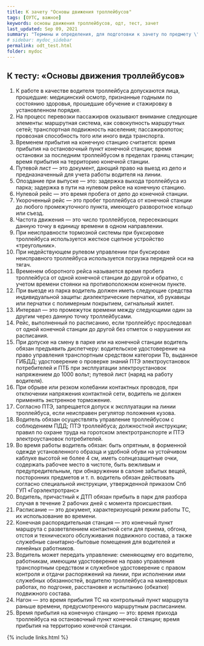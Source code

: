 ```yaml
---
title: К зачету "Основы движения троллейбусов"
tags: [ОУТС, важное]
keywords: основы движения троллейбусов, одт, тест, зачет
last_updated: Sep 09, 2021
summary: "Термины и определения, для подготовки к зачету по предмету \"Основы движения троллейбусов\""
# sidebar: mydoc_sidebar
permalink: odt_test.html
folder: mydoc
---
```


## К тесту: «Основы движения троллейбусов»

1. К работе в качестве водителя троллейбуса допускаются лица, прошедшие: медицинский осмотр, признанные годными по состоянию здоровья, прошедшие обучение и стажировку в установленном порядке.
2. На процесс перевозки пассажиров оказывают внимание следующие элементы: маршрутная система, как совокупность маршрутных сетей; транспортная подвижность населения; пассажиропоток; провозная способность того или иного вида транспорта.
3. Временем прибытия на конечную станцию считается: время прибытия на остановочный пункт конечной станции; время остановки за последним троллейбусом в пределах границ станции; время прибытия на территорию конечной станции.
4. Путевой лист — это документ, дающий право на выезд из депо и предназначенный для учета работы водителя на линии.
5. Опоздание при выпуске — это: задержка выхода троллейбуса из парка; задержка в пути на нулевом рейсе на конечную станцию.
6. Нулевой рейс — это время пробега от депо до конечной станции.
7. Укороченный рейс — это пробег троллейбуса от конечной станции до любого промежуточного пункта, имеющего разворотное кольцо или съезд.
8. Частота движения — это число троллейбусов, пересекающих данную точку в единицу времени в одном направлении.
9. При неисправности тормозной системы при буксировке троллейбуса используется жесткое сцепное устройство «треугольник».
10. При недействующем рулевом управлении при буксировке неисправного троллейбуса используется погрузка передней оси на тягач.
11. Временем оборотного рейса называется время пробега троллейбуса от одной конечной станции до другой и обратно, с учетом времени стоянки на противоположном конечном пункте.
12. При выезде из парка водитель должен иметь следующие средства индивидуальной защиты: диэлектрические перчатки, хб рукавицы или перчатки с полимерным покрытием, сигнальный жилет.
13. Интервал — это промежуток времени между следующими один за другим через данную точку троллейбусами.
14. Рейс, выполненный по расписанию, если троллейбус проследовал от одной конечной станции до другой без отметок о нарушении их расписания.
15. При допуске на смену в парке или на конечной станции водитель обязан предъявить диспетчеру: водительское удостоверение на право управления транспортным средством категории Tb, выданное ГИБДД; удостоверение о проверке знаний ПТЭ электроустановок потребителей и ПТБ при эксплуатации электроустановок напряжением до 1000 вольт; путевой лист (наряд на работу водителя).
16. При обрыве или резком колебании контактных проводов, при отключении напряжения контактной сети, водитель не должен применять экстренное торможение.
17. Согласно ПТЭ, запрещается допуск к эксплуатации на линии троллейбуса, если неисправен регулятор положения кузова.
18. Водитель обязан осуществлять управление троллейбусом с соблюдением ПДД; ПТЭ троллейбуса; должностной инструкции; правил по охране труда на горотском электротранспорте и ПТЭ электроустановок потребителей.
19. Во время работы водитель обязан: быть опрятным, в форменной одежде установленного образца и удобной обуви на устойчивом каблуке высотой не более 4 см, иметь солнцезащитные очки, содержать рабочее место в чистоте, быть вежливым и предупредительным, при обнаружении в салоне забытых вещей, посторонних предметов и т. п. водитель обязан действовать согласно специальной инструкции, утвержденной приказом Спб ГУП «Горэлектротранс»
20. Водитель, причастный к ДТП обязан прибыть в парк для разбора случая в течение 2 рабочих дней с момента происшествия.
21. Расписание — это документ, характеризующий режим работы ТС, их использование во времени.
22. Конечная распорядительная станция — это конечный пункт маршрута с разветвлением контактной сети для приема, обгона, отстоя и технического обслуживания подвижного состава, а также служебные санитарно-бытовые помещения для водителей и линейных работников.
23. Водитель может передать управление: сменяющему его водителю, работникам, имеющим удостоверение на право управления транспортным средством и служебное удостоверение с правом контроля и отдачи распоряжений на линии, при исполнении ими служебных обязанностей, водителю троллейбуса на маневровых работах, по подгонке, расстановке и испытанию (обкатке) подвижного состава.
24. Нагон — это время прибытия ТС на контрольный пункт маршрута раньше времени, предусмотренного маршрутным расписанием.
25. Время прибытия на конечную станцию — это: время прихода троллейбуса на остановочный пункт конечной станции; время прибытия на территорию конечной станции.

{% include links.html %}
